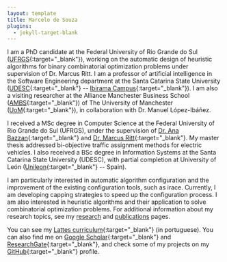 ```yaml
---
layout: template
title: Marcelo de Souza
plugins:
  - jekyll-target-blank
---
```


I am a PhD candidate at the Federal University of Rio Grande do Sul ([UFRGS][ufrgs]{:target="_blank"}), working on the automatic design of heuristic algorithms for binary combinatorial optimization problems under supervision of Dr. Marcus Ritt. I am a professor of artificial intelligence in the Software Engineering department at the Santa Catarina State University ([UDESC][udesc]{:target="_blank"} -- [Ibirama Campus][udesc-ibirama]{:target="_blank"}). I am also a visiting researcher at the Alliance Manchester Business School ([AMBS][ambs]{:target="_blank"}) of The University of Manchester ([UoM][uom]{:target="_blank"}), in collaboration with Dr. Manuel López-Ibáñez.

I received a MSc degree in Computer Science at the Federal University of Rio Grande do Sul (UFRGS), under the supervision of [Dr. Ana Bazzan][bazzan]{:target="_blank"} and [Dr. Marcus Ritt][ritt]{:target="_blank"}. My master thesis addressed bi-objective traffic assignment methods for electric vehicles. I also received a BSc degree in Information Systems at the Santa Catarina State University (UDESC), with partial completion at University of León ([Unileon][unileon]{:target="_blank"} -- Spain).

I am particularly interested in automatic algorithm configuration and the improvement of the existing configuration tools, such as irace. Currently, I am developing capping strategies to speed up the configuration process. I am also interested in heuristic algorithms and their application to solve combinatorial optimization problems. For additional information about my research topics, see my [research](research.html) and [publications](publications.html) pages.

You can see my [Lattes curriculum][lattes]{:target="_blank"} (in portuguese). You can also find me on [Google Scholar][scholar]{:target="_blank"} and [ResearchGate][research-gate]{:target="_blank"}, and check some of my projects on my [GitHub][github]{:target="_blank"} profile.

[ufrgs]: https://www.ufrgs.br
[udesc]: https://www.udesc.br
[udesc-ibirama]: http://ceavi.udesc.br
[ambs]: https://www.alliancembs.manchester.ac.uk/
[uom]: https://www.manchester.ac.uk/
[bazzan]: https://www.inf.ufrgs.br/~bazzan
[ritt]: https://www.inf.ufrgs.br/~mrpritt
[unileon]: https://www.unileon.es
[lattes]: http://buscatextual.cnpq.br/buscatextual/visualizacv.do?metodo=apresentar&id=K4362971Z4
[research-gate]: https://www.researchgate.net/profile/Marcelo_De_Souza5
[scholar]: https://scholar.google.com.br/citations?user=Mwsvl0MAAAAJ&hl=pt-BR
[github]: https://github.com/souzamarcelo